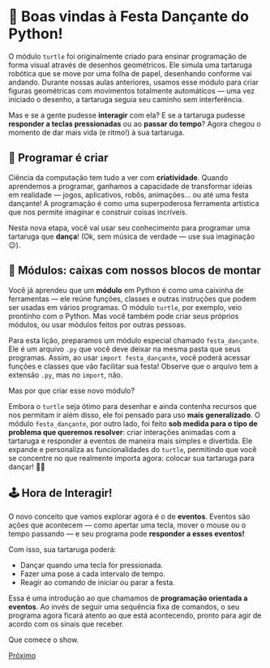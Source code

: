 # 🎉 Boas vindas à Festa Dançante do Python!

O módulo `turtle` foi originalmente criado para ensinar programação de forma
visual através de desenhos geométricos. Ele simula uma tartaruga robótica que
se move por uma folha de papel, desenhando conforme vai andando. Durante nossas
aulas anteriores, usamos esse módulo para criar figuras geométricas com
movimentos totalmente automáticos — uma vez iniciado o desenho, a tartaruga
seguia seu caminho sem interferência.

Mas e se a gente pudesse **interagir** com ela? E se a tartaruga pudesse
**responder a teclas pressionadas** ou ao **passar do tempo**? Agora chegou o
momento de dar mais vida (e ritmo!) à sua tartaruga.

## 🧠 Programar é criar

Ciência da computação tem tudo a ver com **criatividade**. Quando aprendemos a
programar, ganhamos a capacidade de transformar ideias em realidade — jogos,
aplicativos, robôs, animações… ou até uma festa dançante! A programação é como
uma superpoderosa ferramenta artística que nos permite imaginar e construir
coisas incríveis.

Nesta nova etapa, você vai usar seu conhecimento para programar uma tartaruga
que **dança**! (Ok, sem música de verdade — use sua imaginação 😉).

## 🧩 Módulos: caixas com nossos blocos de montar

Você já aprendeu que um **módulo** em Python é como uma caixinha de ferramentas
— ele reúne funções, classes e outras instruções que podem ser usadas em vários
programas. O módulo `turtle`, por exemplo, veio prontinho com o Python. Mas você
também pode criar seus próprios módulos, ou usar módulos feitos por outras
pessoas.

Para esta lição, preparamos um módulo especial chamado `festa_dançante`. Ele é
um arquivo `.py` que você deve deixar na mesma pasta que seus programas. Assim,
ao usar `import festa_dançante`, você poderá acessar funções e classes que vão
facilitar sua festa! Observe que o arquivo tem a extensão `.py`, mas no
`import`, não.

Mas por que criar esse novo módulo?

Embora o `turtle` seja ótimo para desenhar e ainda contenha recursos que nos
permitam ir além disso, ele foi pensado para uso **mais generalizado**. O
módulo  `festa_dançante`, por outro lado, foi feito **sob medida para o tipo
de problema que queremos resolver**: criar interações animadas com a tartaruga
e responder a eventos de maneira mais simples e divertida. Ele expande e
personaliza as funcionalidades do `turtle`, permitindo que você se concentre
no que realmente importa agora: colocar sua tartaruga para dançar! 💃🐢

## 🕹️ Hora de Interagir!

O novo conceito que vamos explorar agora é o de **eventos**.
Eventos são ações que acontecem — como apertar uma tecla, mover o mouse ou o
tempo passando — e seu programa pode **responder a esses eventos!**

Com isso, sua tartaruga poderá:

- Dançar quando uma tecla for pressionada.
- Fazer uma pose a cada intervalo de tempo.
- Reagir ao comando de iniciar ou parar a festa.

Essa é uma introdução ao que chamamos de **programação orientada a eventos**.
Ao invés de seguir uma sequência fixa de comandos, o seu programa agora ficará
atento ao que está acontecendo, pronto para agir de acordo com os sinais que
receber.

Que comece o show.

[Próximo](02_sou_um_artista.md)
